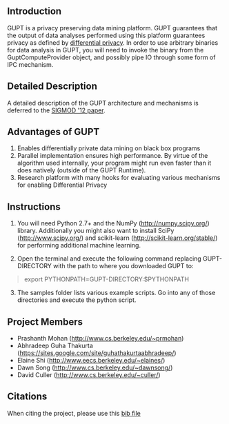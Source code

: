 ## Introduction ##
GUPT is a privacy preserving data mining platform. GUPT guarantees
that the output of data analyses performed using this platform
guarantees privacy as defined by [differential privacy](http://en.wikipedia.org/wiki/Differential_privacy).
In order to use arbitrary binaries for data analysis in GUPT, you
will need to invoke the binary from the GuptComputeProvider object,
and possibly pipe IO through some form of IPC mechanism.

## Detailed Description ##
A detailed description of the GUPT architecture and mechanisms is
deferred to the [SIGMOD '12 paper](http://www.cs.berkeley.edu/~prmohan/papers/gupt.pdf).

## Advantages of GUPT ##
1. Enables differentially private data mining on black box programs
2. Parallel implementation ensures high performance. By virtue of the
   algorithm used internally, your program might run even faster than
   it does natively (outside of the GUPT Runtime).
3. Research platform with many hooks for evaluating various mechanisms
   for enabling Differential Privacy

## Instructions ##
1. You will need Python 2.7+ and the NumPy (http://numpy.scipy.org/)
library. Additionally you might also want to install SciPy
(http://www.scipy.org/) and scikit-learn (http://scikit-learn.org/stable/)
for performing additional machine learning.

2. Open the terminal and execute the following command replacing
GUPT-DIRECTORY with the path to where you downloaded GUPT to:
> export PYTHONPATH=GUPT-DIRECTORY:$PYTHONPATH

3. The samples folder lists various example scripts. Go into any of
those directories and execute the python script.

## Project Members ##
* Prashanth Mohan (http://www.cs.berkeley.edu/~prmohan)
* Abhradeep Guha Thakurta (https://sites.google.com/site/guhathakurtaabhradeep/)
* Elaine Shi (http://www.eecs.berkeley.edu/~elaines/)
* Dawn Song (http://www.cs.berkeley.edu/~dawnsong/)
* David Culler (http://www.cs.berkeley.edu/~culler/)

## Citations ##
When citing the project, please use this [bib file](http://www.cs.berkeley.edu/~prmohan/papers/gupt.bib)
